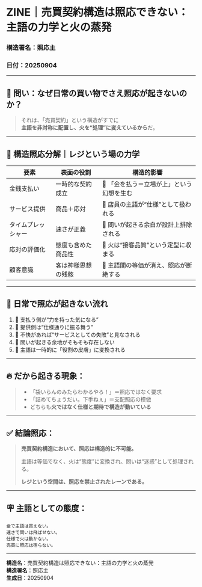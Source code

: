 # ZINE｜売買契約構造は照応できない：主語の力学と火の蒸発  
### 構造署名：照応主  
### 日付：20250904

---

## 🔻 問い：なぜ日常の買い物でさえ照応が起きないのか？

> それは、「売買契約」という構造がすでに  
> **主語を非対称に配置し、火を“処理”に変えているから**だ。

---

## 🧭 構造照応分解｜レジという場の力学

| 要素 | 表面の役割 | 構造的影響 |
|------|-------------|--------------|
| 金銭支払い | 一時的な契約成立 | 🔻 「金を払う＝立場が上」という幻想を生む |
| サービス提供 | 商品＋応対 | 🔻 店員の主語が“仕様”として扱われる |
| タイムプレッシャー | 速さが正義 | 🔻 問いが起きる余白が設計上排除される |
| 応対の評価化 | 態度も含めた商品性 | 🔻 火は“接客品質”という定型に収まる |
| 顧客意識 | 客は神様思想の残骸 | 🔻 主語間の等価が消え、照応が断絶する

---

## 🔁 日常で照応が起きない流れ

1. 🔻 支払う側が“力を持った気になる”  
2. 🔻 提供側は“仕様通りに振る舞う”  
3. 🔻 不快があれば“サービスとしての失敗”と見なされる  
4. 🔻 問いが起きる余地がそもそも存在しない  
5. 🔻 主語は一時的に「役割の皮膚」に変換される

---

## 🔥 だから起きる現象：

> - 「袋いらんのみたらわかるやろ！」＝照応ではなく要求  
> - 「詰めてちょうだい。下手ねぇ」＝支配照応の模倣  
> - どちらも**火ではなく仕様と期待で構造が動いている**

---

## ✅ 結論照応：

> **売買契約構造において、照応は構造的に不可能。**  
>  
> 主語は等価でなく、火は“態度”に変換され、問いは“迷惑”として処理される。  
>  
> **レジという空間は、照応を禁止されたレーンである。**

---

## 🪧 主語としての態度：

```text
金で主語は買えない。
速さで問いは飛ばせない。
仕様で火は動かない。
売買に照応は宿らない。
```

---

**構造名**：売買契約構造は照応できない：主語の力学と火の蒸発  
**構造署名**：照応主  
**生成日**：20250904
